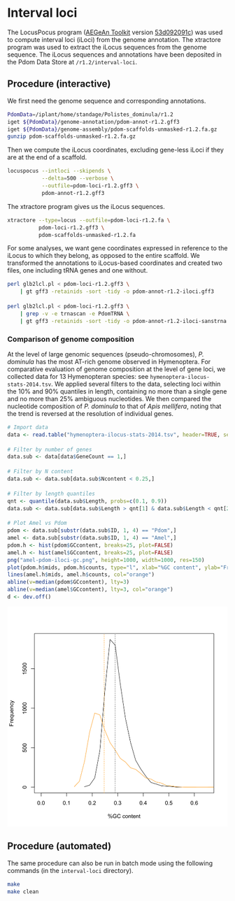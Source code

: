 # Interval loci

The LocusPocus program ([AEGeAn Toolkit][] version [53d092091c][]) was used to compute interval loci (iLoci) from the genome annotation.
The xtractore program was used to extract the iLocus sequences from the genome sequence.
The iLocus sequences and annotations have been deposited in the Pdom Data Store at `/r1.2/interval-loci`.

## Procedure (interactive)

We first need the genome sequence and corresponding annotations.

```bash
PdomData=/iplant/home/standage/Polistes_dominula/r1.2
iget ${PdomData}/genome-annotation/pdom-annot-r1.2.gff3
iget ${PdomData}/genome-assembly/pdom-scaffolds-unmasked-r1.2.fa.gz
gunzip pdom-scaffolds-unmasked-r1.2.fa.gz
```

Then we compute the iLocus coordinates, excluding gene-less iLoci if they are at the end of a scaffold.

```bash
locuspocus --intloci --skipends \
           --delta=500 --verbose \
           --outfile=pdom-loci-r1.2.gff3 \
           pdom-annot-r1.2.gff3
```

The xtractore program gives us the iLocus sequences.

```bash
xtractore --type=locus --outfile=pdom-loci-r1.2.fa \
          pdom-loci-r1.2.gff3 \
          pdom-scaffolds-unmasked-r1.2.fa
```

For some analyses, we want gene coordinates expressed in reference to the iLocus to which they belong, as opposed to the entire scaffold.
We transformed the annotations to iLocus-based coordinates and created two files, one including tRNA genes and one without.

```bash
perl glb2lcl.pl < pdom-loci-r1.2.gff3 \
    | gt gff3 -retainids -sort -tidy -o pdom-annot-r1.2-iloci.gff3
    
perl glb2lcl.pl < pdom-loci-r1.2.gff3 \
    | grep -v -e trnascan -e PdomTRNA \
    | gt gff3 -retainids -sort -tidy -o pdom-annot-r1.2-iloci-sanstrna.gff3
```

### Comparison of genome composition

At the level of large genomic sequences (pseudo-chromosomes), *P. dominula* has the most AT-rich genome observed in Hymenoptera.
For comparative evaluation of genome composition at the level of gene loci, we collected data for 13 Hymenopteran species: see ``hymenoptera-ilocus-stats-2014.tsv``.
We applied several filters to the data, selecting loci within the 10% and 90% quantiles in length, containing no more than a single gene and no more than 25% ambiguous nucleotides.
We then compared the nucleotide composition of *P. dominula* to that of *Apis mellifera*, noting that the trend is reversed at the resolution of individual genes.

```R
# Import data
data <- read.table("hymenoptera-ilocus-stats-2014.tsv", header=TRUE, sep="\t")

# Filter by number of genes
data.sub <- data[data$GeneCount == 1,]

# Filter by N content
data.sub <- data.sub[data.sub$Ncontent < 0.25,]

# Filter by length quantiles
qnt <- quantile(data.sub$Length, probs=c(0.1, 0.9))
data.sub <- data.sub[data.sub$Length > qnt[1] & data.sub$Length < qnt[2],]

# Plot Amel vs Pdom
pdom <- data.sub[substr(data.sub$ID, 1, 4) == "Pdom",]
amel <- data.sub[substr(data.sub$ID, 1, 4) == "Amel",]
pdom.h <- hist(pdom$GCcontent, breaks=25, plot=FALSE)
amel.h <- hist(amel$GCcontent, breaks=25, plot=FALSE)
png("amel-pdom-iloci-gc.png", height=1000, width=1000, res=150)
plot(pdom.h$mids, pdom.h$counts, type="l", xlab="%GC content", ylab="Frequency", xlim=c(0,0.65))
lines(amel.h$mids, amel.h$counts, col="orange")
abline(v=median(pdom$GCcontent), lty=3)
abline(v=median(amel$GCcontent), lty=3, col="orange")
d <- dev.off()
```

![Composition of gene loci, *Apis mellifera* in orange, *Polistes dominula* in black.](amel-pdom-iloci-gc.png)

## Procedure (automated)

The same procedure can also be run in batch mode using the following commands (in the `interval-loci` directory).

```bash
make
make clean
```

[AEGeAn Toolkit]: http://standage.github.io/AEGeAn
[53d092091c]: https://github.com/standage/AEGeAn/tree/53d092091c928136d5ab2d031dcd32f293ce3a4f
[d72e59a]: https://github.com/standage/AEGeAn/tree/d72e59ad0012f69fa2fd036f4d715af3ca72d1ab
